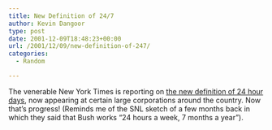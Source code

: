 ```yaml
---
title: New Definition of 24/7
author: Kevin Dangoor
type: post
date: 2001-12-09T18:48:23+00:00
url: /2001/12/09/new-definition-of-247/
categories:
  - Random

---
```

The venerable New York Times is reporting on [the new definition of 24 hour days][1], now appearing at certain large corporations around the country. Now that&#8217;s progress! (Reminds me of the SNL sketch of a few months back in which they said that Bush works &#8220;24 hours a week, 7 months a year&#8221;).

 [1]: http://www.nytimes.com/2001/12/09/technology/09SLAS.html